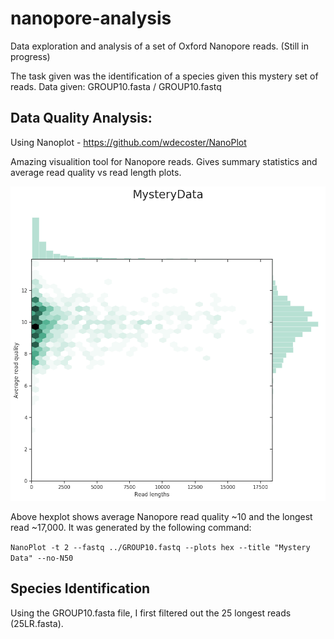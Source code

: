 # nanopore-analysis
Data exploration and analysis of a set of Oxford Nanopore reads.
(Still in progress)

The task given was the identification of a species given this mystery set of reads.
Data given: GROUP10.fasta / GROUP10.fastq

## Data Quality Analysis:

Using Nanoplot - https://github.com/wdecoster/NanoPlot

Amazing visualition tool for Nanopore reads. Gives summary statistics and average read quality vs read length plots.

![](https://github.com/sidwekhande/nanopore-analysis/blob/master/Nanoplot/LengthvsQualityScatterPlot_hex.png)

Above hexplot shows average Nanopore read quality ~10 and the longest read ~17,000. It was generated by the following command:

`NanoPlot -t 2 --fastq ../GROUP10.fastq --plots hex --title "Mystery Data" --no-N50`

## Species Identification

Using the GROUP10.fasta file, I first filtered out the 25 longest reads (25LR.fasta).


